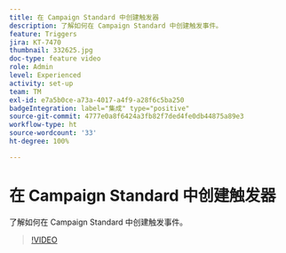 ```yaml
---
title: 在 Campaign Standard 中创建触发器
description: 了解如何在 Campaign Standard 中创建触发事件。
feature: Triggers
jira: KT-7470
thumbnail: 332625.jpg
doc-type: feature video
role: Admin
level: Experienced
activity: set-up
team: TM
exl-id: e7a5b0ce-a73a-4017-a4f9-a28f6c5ba250
badgeIntegration: label="集成" type="positive"
source-git-commit: 4777e0a8f6424a3fb82f7ded4fe0db44875a89e3
workflow-type: ht
source-wordcount: '33'
ht-degree: 100%

---
```


# 在 Campaign Standard 中创建触发器

了解如何在 Campaign Standard 中创建触发事件。

>[!VIDEO](https://video.tv.adobe.com/v/332625?quality=12&learn=on)
